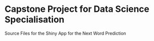 # Capstone Project for Data Science Specialisation
Source Files for the Shiny App for the Next Word Prediction
